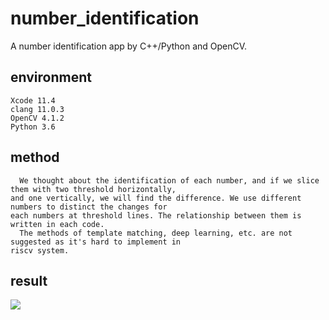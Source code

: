# number_identification
A number identification app by C++/Python and OpenCV.
## environment
    Xcode 11.4
    clang 11.0.3
    OpenCV 4.1.2
    Python 3.6
## method
      We thought about the identification of each number, and if we slice them with two threshold horizontally,  
    and one vertically, we will find the difference. We use different numbers to distinct the changes for   
    each numbers at threshold lines. The relationship between them is written in each code.  
      The methods of template matching, deep learning, etc. are not suggested as it's hard to implement in   
    riscv system.
## result
![](https://github.com/Loow-Teech/number_identification/blob/master/results.png)
